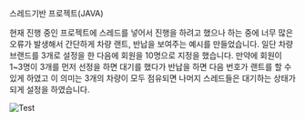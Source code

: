 스레드기반 프로젝트(JAVA)

현재 진행 중인 프로젝트에 스레드를 넣어서 진행을 하려고 했으나 하는 중에 너무 많은 오류가 발생해서 간단하게 차량 랜트, 반납을 보여주는 예시를 만들었습니다. 일단 차량 브랜드를 3개로 설정을 한 다음에 회원을 10명으로 지정을 했습니다.
만약에 회원이 1~3명이 3개를 먼저 선정을 하면 대기를 했다가 반납을 하면 다음 번호가 랜트를 할 수 있게 하였고 이 의미는 3개의 차량이 모두 점유되면 나머지 스레드들은 대기하는 상태가 되게 설정을 하였습니다.


![Test](https://user-images.githubusercontent.com/70262381/173394931-58646f3d-d5a1-4e90-a954-a276e7d847a0.png)
